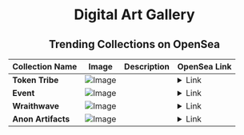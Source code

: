 <div align="center">

# Digital Art Gallery

## Trending Collections on OpenSea

| Collection Name                       | Image                                                                                     | Description                       | OpenSea Link                                                                                          |
|---------------------------------------|-------------------------------------------------------------------------------------------|-----------------------------------|--------------------------------------------------------------------------------------------------------|
| **Token Tribe** | ![Image](https://i.seadn.io/s/raw/files/c80fb3fb611a7d64325066d0f748a92b.jpg?w=500&auto=format?w=200&auto=format) |  | <details><summary>Link</summary>[Token Tribe](https://opensea.io/collection/token-tribe-5)</details> |
| **Event** | ![Image](https://i.seadn.io/s/raw/files/28fb8cac07ddec3e57b75ad2ba0b8590.jpg?w=500&auto=format?w=200&auto=format) |  | <details><summary>Link</summary>[Event](https://opensea.io/collection/event-42162)</details> |
| **Wraithwave** | ![Image](https://i.seadn.io/s/raw/files/18a6a834d2d2a71c4b3dac849df9bb7b.jpg?w=500&auto=format?w=200&auto=format) |  | <details><summary>Link</summary>[Wraithwave](https://opensea.io/collection/wraithwave)</details> |
| **Anon Artifacts** | ![Image](https://i.seadn.io/s/raw/files/13f67e602473ba7a3158a87bb877a260.jpg?w=500&auto=format?w=200&auto=format) |  | <details><summary>Link</summary>[Anon Artifacts](https://opensea.io/collection/anon-artifacts-1)</details> |

</div>